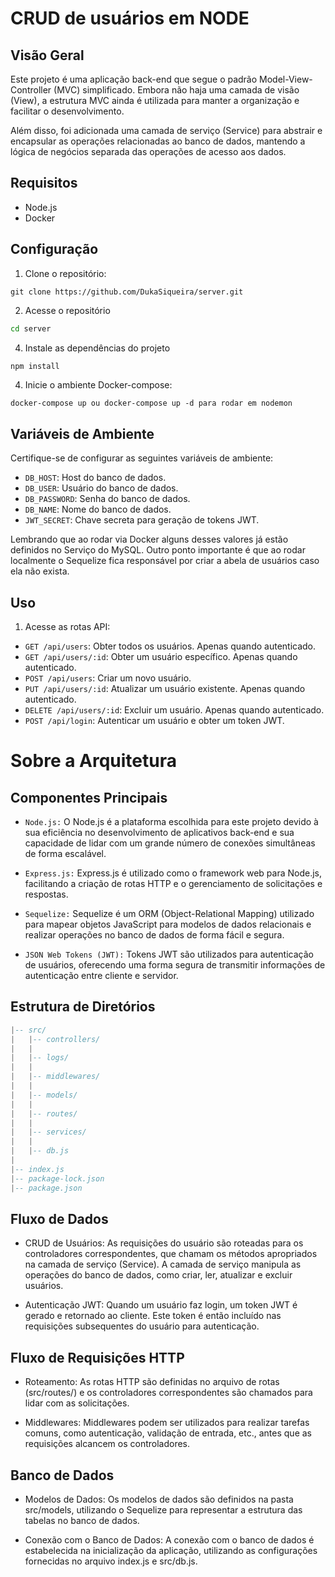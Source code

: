 # CRUD de usuários em NODE

## Visão Geral
Este projeto é uma aplicação back-end que segue o padrão Model-View-Controller (MVC) simplificado. Embora não haja uma camada de visão (View), a estrutura MVC ainda é utilizada para manter a organização e facilitar o desenvolvimento.

Além disso, foi adicionada uma camada de serviço (Service) para abstrair e encapsular as operações relacionadas ao banco de dados, mantendo a lógica de negócios separada das operações de acesso aos dados.

## Requisitos

- Node.js
- Docker

## Configuração

1. Clone o repositório:
```git
git clone https://github.com/DukaSiqueira/server.git
```

2. Acesse o repositório
```cmd
cd server
```

4. Instale as dependências do projeto

```js
npm install
```

4. Inicie o ambiente Docker-compose:
```docker
docker-compose up ou docker-compose up -d para rodar em nodemon
```

## Variáveis de Ambiente

Certifique-se de configurar as seguintes variáveis de ambiente:

- `DB_HOST`: Host do banco de dados.
- `DB_USER`: Usuário do banco de dados.
- `DB_PASSWORD`: Senha do banco de dados.
- `DB_NAME`: Nome do banco de dados.
- `JWT_SECRET`: Chave secreta para geração de tokens JWT.

Lembrando que ao rodar via Docker alguns desses valores já estão definidos no Serviço do MySQL. Outro ponto importante é que ao rodar localmente o Sequelize fica responsável por criar a abela de usuários caso ela não exista.

## Uso

1. Acesse as rotas API:

- `GET /api/users`: Obter todos os usuários. Apenas quando autenticado.
- `GET /api/users/:id`: Obter um usuário específico. Apenas quando autenticado.
- `POST /api/users`: Criar um novo usuário.
- `PUT /api/users/:id`: Atualizar um usuário existente. Apenas quando autenticado.
- `DELETE /api/users/:id`: Excluir um usuário. Apenas quando autenticado.
- `POST /api/login`: Autenticar um usuário e obter um token JWT.

# Sobre a Arquitetura
## Componentes Principais
- `Node.js:` O Node.js é a plataforma escolhida para este projeto devido à sua eficiência no desenvolvimento de aplicativos back-end e sua capacidade de lidar com um grande número de conexões simultâneas de forma escalável.

- `Express.js:` Express.js é utilizado como o framework web para Node.js, facilitando a criação de rotas HTTP e o gerenciamento de solicitações e respostas.

- `Sequelize:` Sequelize é um ORM (Object-Relational Mapping) utilizado para mapear objetos JavaScript para modelos de dados relacionais e realizar operações no banco de dados de forma fácil e segura.

- `JSON Web Tokens (JWT):` Tokens JWT são utilizados para autenticação de usuários, oferecendo uma forma segura de transmitir informações de autenticação entre cliente e servidor.

## Estrutura de Diretórios
```lua
|-- src/
|   |-- controllers/
|   |
|   |-- logs/
|   |
|   |-- middlewares/
|   |
|   |-- models/
|   |
|   |-- routes/
|   |
|   |-- services/
|   |
|   |-- db.js
|
|-- index.js
|-- package-lock.json
|-- package.json
```

## Fluxo de Dados
- CRUD de Usuários: As requisições do usuário são roteadas para os controladores correspondentes, que chamam os métodos apropriados na camada de serviço (Service). A camada de serviço manipula as operações do banco de dados, como criar, ler, atualizar e excluir usuários.

- Autenticação JWT: Quando um usuário faz login, um token JWT é gerado e retornado ao cliente. Este token é então incluído nas requisições subsequentes do usuário para autenticação.

## Fluxo de Requisições HTTP

- Roteamento: As rotas HTTP são definidas no arquivo de rotas (src/routes/) e os controladores correspondentes são chamados para lidar com as solicitações.

- Middlewares: Middlewares podem ser utilizados para realizar tarefas comuns, como autenticação, validação de entrada, etc., antes que as requisições alcancem os controladores.

## Banco de Dados

- Modelos de Dados: Os modelos de dados são definidos na pasta src/models, utilizando o Sequelize para representar a estrutura das tabelas no banco de dados.

- Conexão com o Banco de Dados: A conexão com o banco de dados é estabelecida na inicialização da aplicação, utilizando as configurações fornecidas no arquivo index.js e src/db.js.
